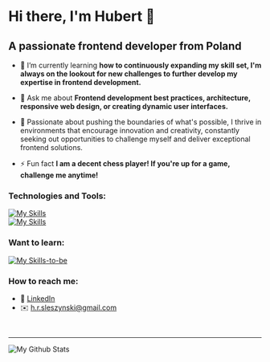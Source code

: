# Hi there, I'm Hubert 👋 

## A passionate frontend developer from Poland

- 🌱 I’m currently learning **how to continuously expanding my skill set, I'm always on the lookout for new challenges to further develop my expertise in frontend development.**

- 💬 Ask me about **Frontend development best practices, architecture, responsive web design, or creating dynamic user interfaces.**

- 🚀 Passionate about pushing the boundaries of what's possible, I thrive in environments that encourage innovation and creativity, constantly seeking out opportunities to challenge myself and deliver exceptional frontend solutions.

- ⚡ Fun fact **I am a decent chess player! If you're up for a game, challenge me anytime!**
  
### Technologies and Tools:

[![My Skills](https://skillicons.dev/icons?i=vscode,html,css,sass,tailwind,styledcomponents,js,react)](https://skillicons.dev)
</br>
[![My Skills](https://skillicons.dev/icons?i=vite,yarn,npm,git,github,figma,netlify)](https://skillicons.dev)

### Want to learn:

[![My Skills-to-be](https://skillicons.dev/icons?i=nodejs,mongodb,nextjs)](https://skillicons.dev)

### How to reach me:

* 👔 [LinkedIn](https://www.linkedin.com/in/hubert-%C5%9Bleszy%C5%84ski-74b755231/)
* ✉️ [h.r.sleszynski@gmail.com](mailto:h.r.sleszynski@gmail.com)

<br />

---
<img align="left" alt="My Github Stats" src="https://github-readme-stats.vercel.app/api?username=HubertSleszynski&show_icons=true&hide_border=true" />
